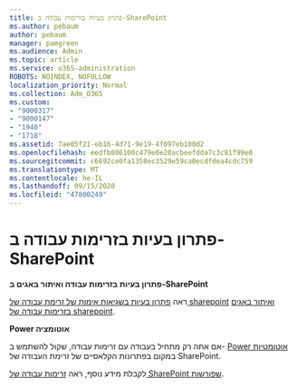 ```yaml
---
title: פתרון בעיות בזרימות עבודה ב-SharePoint
ms.author: pebaum
author: pebaum
manager: pamgreen
ms.audience: Admin
ms.topic: article
ms.service: o365-administration
ROBOTS: NOINDEX, NOFOLLOW
localization_priority: Normal
ms.collection: Adm_O365
ms.custom:
- "9000317"
- "9000147"
- "1940"
- "1718"
ms.assetid: 7ae05f21-eb16-4d71-9e19-4f097eb100d2
ms.openlocfilehash: eedfb806100c479e0e20acbeefdda7c3c81f99e0
ms.sourcegitcommit: c6692ce0fa1358ec3529e59ca0ecdfdea4cdc759
ms.translationtype: MT
ms.contentlocale: he-IL
ms.lasthandoff: 09/15/2020
ms.locfileid: "47800249"
---
```

# <a name="troubleshoot-workflows-in-sharepoint"></a>פתרון בעיות בזרימות עבודה ב-SharePoint

**פתרון בעיות בזרימות עבודה ואיתור באגים ב-SharePoint**

ראה [פתרון בעיות בשגיאות אימות של זרימת עבודה של sharepoint](https://docs.microsoft.com/sharepoint/dev/general-development/troubleshooting-sharepoint-server-workflow-validation-errors-in-visio) [ואיתור באגים בזרימות עבודה של sharepoint](https://docs.microsoft.com/sharepoint/dev/general-development/debugging-sharepoint-server-workflows).

**Power אוטומציה**

אם אתה רק מתחיל בעבודה עם זרימות עבודה, שקול להשתמש ב- [Power אוטומטיות](https://docs.microsoft.com/power-automate/modern-approvals) במקום בפתרונות הקלאסיים של זרימת העבודה של SharePoint.

לקבלת מידע נוסף, ראה [זרימות עבודה של SharePoint שפורשות](https://docs.microsoft.com/alchemyinsights/sharepoint-workflows-retiring).

